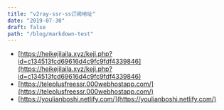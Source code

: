 ```yaml
---
title: "v2ray-ssr-ss订阅地址"
date: "2019-07-30"
draft: false
path: "/blog/markdown-test"
---
```


- [https://heikejilaila.xyz/keji.php?id=c134513fcd69616d4c9fc9fdf4339846](https://heikejilaila.xyz/keji.php?id=c134513fcd69616d4c9fc9fdf4339846)
- [https://teleplusfreessr.000webhostapp.com/](https://teleplusfreessr.000webhostapp.com/)
- [https://youlianboshi.netlify.com/](https://youlianboshi.netlify.com/)
